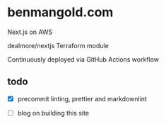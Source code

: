 # benmangold.com

Next.js on AWS

dealmore/nextjs Terraform module

Continuously deployed via GitHub Actions workflow

## todo

- [x] precommit linting, prettier and markdownlint

- [ ] blog on building this site
